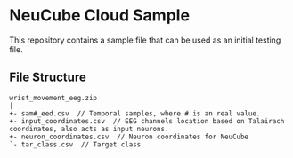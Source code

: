 # NeuCube Cloud Sample

This repository contains a sample file that can be used as an initial testing file.

## File Structure

```
wrist_movement_eeg.zip
|
+- sam#_eed.csv  // Temporal samples, where # is an real value.
+- input_coordinates.csv  // EEG channels location based on Talairach coordinates, also acts as input neurons.
+- neuron_coordinates.csv  // Neuron coordinates for NeuCube
`- tar_class.csv  // Target class
```
